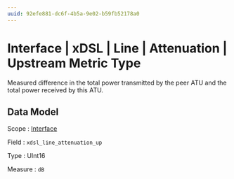 ```yaml
---
uuid: 92efe881-dc6f-4b5a-9e02-b59fb52178a0
---
```

# Interface | xDSL | Line | Attenuation | Upstream Metric Type

Measured difference in the total power transmitted by the peer ATU and the total power received by this ATU.

## Data Model

Scope
: [Interface](../../../../metric-scopes-reference/interface.md)

Field
: `xdsl_line_attenuation_up`

Type
: UInt16

Measure
: `dB`
